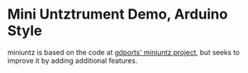 # Mini Untztrument Demo, Arduino Style

miniuntz is based on the code at
[gdports' miniuntz project](https://github.com/gdsports/miniuntz), but seeks to improve it by adding additional features.
